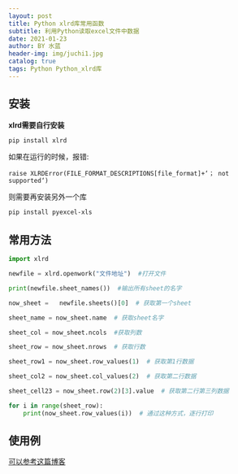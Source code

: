 ```yaml
---
layout: post
title: Python xlrd库常用函数
subtitle: 利用Python读取excel文件中数据
date: 2021-01-23
author: BY 水蓝
header-img: img/juchi1.jpg
catalog: true
tags: Python Python_xlrd库
---
```


## 安装
**xlrd需要自行安装**
```bash
pip install xlrd
```
如果在运行的时候，报错:
```
raise XLRDError(FILE_FORMAT_DESCRIPTIONS[file_format]+‘； not supported‘)
```
则需要再安装另外一个库
```bash
pip install pyexcel-xls
```
## 常用方法

```python
import xlrd

newfile = xlrd.openwork("文件地址")  #打开文件

print(newfile.sheet_names())  #输出所有sheet的名字

now_sheet =   newfile.sheets()[0]  # 获取第一个sheet  

sheet_name = now_sheet.name  # 获取sheet名字  

sheet_col = now_sheet.ncols  #获取列数

sheet_row = now_sheet.nrows  # 获取行数  

sheet_row1 = now_sheet.row_values(1)  # 获取第1行数据

sheet_col2 = now_sheet.col_values(2)  # 获取第二行数据

sheet_cell23 = now_sheet.row(2)[3].value  # 获取第二行第三列数据 

for i in range(sheet_row):
    print(now_sheet.row_values(i))  # 通过这种方式，逐行打印  
```

## 使用例

[可以参考这篇博客](https://sgdbs.github.io/2021/01/23/markcalc/)
